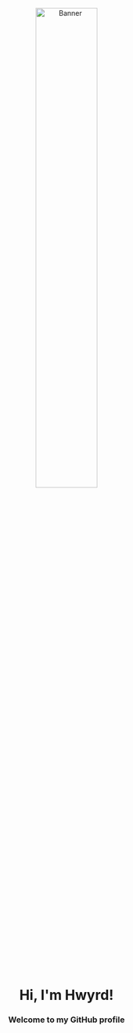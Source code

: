 <p align="center">
  <img src="[https://github.com/user-attachments/assets/d7160a08-bdd6-4b9f-a491-9cebac07b42e](https://i.pinimg.com/736x/2f/3c/ab/2f3cabcdec6d4b476f39a36259cab154.jpg)" alt="Banner" width="50%">
</p>

<h1 align="center">Hi, I'm Hwyrd!</h1>
<h3 align="center">Welcome to my GitHub profile</h3>

<!-- <p align="center">❤ I'm currently working on Software, Anime / Manga, Game Dev, and Content Creation.</p> -->

